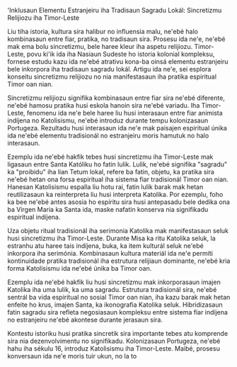 'Inklusaun Elementu Estranjeiru iha Tradisaun Sagradu Lokál: Sincretizmu Relijiozu iha Timor-Leste

Liu tiha istoria, kultura sira halibur no influensia malu, ne'ebé halo kombinasaun entre fiar, pratika, no tradisaun sira. Prosesu ida ne'e, ne'ebé mak ema bolu sincretizmu, bele haree kleur iha aspetu relijiozu. Timor-Leste, povu ki'ik ida iha Nasiaun Sudeste ho istoria kolonial kompleksu, fornese estudu kazu ida ne'ebé atrativu kona-ba oinsá elementu estranjeiru bele inkorpora iha tradisaun sagradu lokál. Artigu ida ne'e, sei esplora konseitu sincretizmu relijiozu no nia manifestasaun iha pratika espiritual Timor oan nian.

Sincretizmu relijiozu signifika kombinasaun entre fiar sira ne'ebé diferente, ne'ebé hamosu pratika husi eskola hanoin sira ne'ebé variadu. Iha Timor-Leste, fenomenu ida ne'e bele haree liu husi interasaun entre fiar animista indíjena no Katolisismu, ne'ebé introduz durante tempu kolonizasaun Portugeza. Rezultadu husi interasaun ida ne'e mak paisajen espiritual únika ida ne'ebé elementu tradisionál no estranjeiru moris hamutuk no halo interasaun.

Ezemplu ida ne'ebé hakfik tebes husi sincretizmu iha Timor-Leste mak ligasaun entre Santa Katóliku ho fatin lulik. Lulik, ne'ebé signifika "sagradu" ka "proibidu" iha lian Tetum lokal, refere ba fatin, objetu, ka pratika sira ne'ebé hetan ona forsa espiritual iha sistema fiar tradisionál Timor oan nian. Hanesan Katolisismu espalla liu hotu rai, fatin lulik barak mak hetan reutilizasaun ka reinterpreta liu husi interpreta Katolika. Por ezemplu, foho ka bee ne'ebé antes asosia ho espíritu sira husi antepasadu bele dedika ona ba Virgen Maria ka Santa ida, maske nafatin konserva nia signifikadu espiritual indíjena.

Uza objetu ritual tradisionál iha serimonia Katolika mak manifestasaun seluk husi sincretizmu iha Timor-Leste. Durante Misa ka ritu Katolika seluk, la estranhu atu haree tais indíjena, buka, ka item kulturál seluk ne'ebé inkorpora iha serimónia. Kombinasaun kultura materiál ida ne'e permíti kontinuidade pratika tradisionál iha estrutura relijiaun dominante, ne'ebé kria forma Katolisismu ida ne'ebé únika ba Timor oan.

Ezemplu ida ne'ebé hakfik liu husi sincretizmu mak inkorporasaun imajen Katolika iha uma lulik, ka uma sagradu. Estrutura tradisionál sira, ne'ebé sentrál ba vida espiritual no sosial Timor oan nian, iha kazu barak mak hetan enfeite ho krus, imajen Santa, ka ikonografia Katolika seluk. Hibridizasaun fatin sagradu sira refleta negosiasaun kompleksu entre sistema fiar indíjena no estranjeiru ne'ebé akontese durante jerasaun sira.

Kontestu istoriku husi pratika sincretik sira importante tebes atu komprende sira nia dezenvolvimentu no signifikadu. Kolonizasaun Portugeza, ne'ebé hahu iha sékulu 16, introduz Katolisismu iha Timor-Leste. Maibé, prosesu konversaun ida ne'e moris tuir ukun, no la to